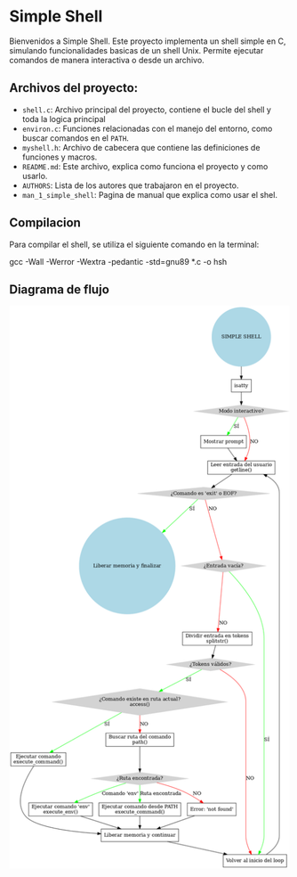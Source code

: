 # Simple Shell

Bienvenidos a Simple Shell. Este proyecto implementa un shell simple en C, simulando funcionalidades basicas de un shell Unix. Permite ejecutar comandos de manera interactiva o desde un archivo.


## Archivos del proyecto:

- `shell.c`: Archivo principal del proyecto, contiene el bucle del shell y toda la logica principal
- `environ.c`: Funciones relacionadas con el manejo del entorno, como buscar comandos en el `PATH`.
- `myshell.h`: Archivo de cabecera que contiene las definiciones de funciones y macros.
- `README.md`: Este archivo, explica como funciona el proyecto y como usarlo.
- `AUTHORS`: Lista de los autores que trabajaron en el proyecto.
- `man_1_simple_shell`: Pagina de manual que explica como usar el shel.


## Compilacion

Para compilar el shell, se utiliza el siguiente comando en la terminal:

gcc -Wall -Werror -Wextra -pedantic -std=gnu89 *.c -o hsh


## Diagrama de flujo

![Flowchart](https://github.com/HB10065/holbertonschool-simple_shell/blob/main/ShellFlowchart.png?raw=true)

